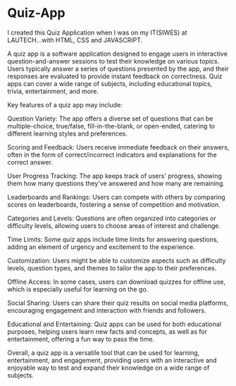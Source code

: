# Quiz-App
I created this Quiz Application when I was on my IT(SIWES) at LAUTECH...with HTML, CSS and JAVASCRIPT.



A quiz app is a software application designed to engage users in interactive question-and-answer sessions to test their knowledge on various topics. Users typically answer a series of questions presented by the app, and their responses are evaluated to provide instant feedback on correctness. Quiz apps can cover a wide range of subjects, including educational topics, trivia, entertainment, and more.

Key features of a quiz app may include:

Question Variety: The app offers a diverse set of questions that can be multiple-choice, true/false, fill-in-the-blank, or open-ended, catering to different learning styles and preferences.

Scoring and Feedback: Users receive immediate feedback on their answers, often in the form of correct/incorrect indicators and explanations for the correct answer.

User Progress Tracking: The app keeps track of users' progress, showing them how many questions they've answered and how many are remaining.

Leaderboards and Rankings: Users can compete with others by comparing scores on leaderboards, fostering a sense of competition and motivation.

Categories and Levels: Questions are often organized into categories or difficulty levels, allowing users to choose areas of interest and challenge.

Time Limits: Some quiz apps include time limits for answering questions, adding an element of urgency and excitement to the experience.

Customization: Users might be able to customize aspects such as difficulty levels, question types, and themes to tailor the app to their preferences.

Offline Access: In some cases, users can download quizzes for offline use, which is especially useful for learning on the go.

Social Sharing: Users can share their quiz results on social media platforms, encouraging engagement and interaction with friends and followers.

Educational and Entertaining: Quiz apps can be used for both educational purposes, helping users learn new facts and concepts, as well as for entertainment, offering a fun way to pass the time.

Overall, a quiz app is a versatile tool that can be used for learning, entertainment, and engagement, providing users with an interactive and enjoyable way to test and expand their knowledge on a wide range of subjects.




